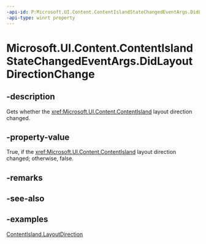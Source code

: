```yaml
---
-api-id: P:Microsoft.UI.Content.ContentIslandStateChangedEventArgs.DidLayoutDirectionChange
-api-type: winrt property
---
```


# Microsoft.UI.Content.ContentIslandStateChangedEventArgs.DidLayoutDirectionChange

<!--
public bool DidLayoutDirectionChange { get; }
-->

## -description

Gets whether the <xref:Microsoft.UI.Content.ContentIsland> layout direction changed.

## -property-value

True, if the <xref:Microsoft.UI.Content.ContentIsland> layout direction changed; otherwise, false.

## -remarks

## -see-also

## -examples

[ContentIsland.LayoutDirection](contentisland_layoutdirection.md)
